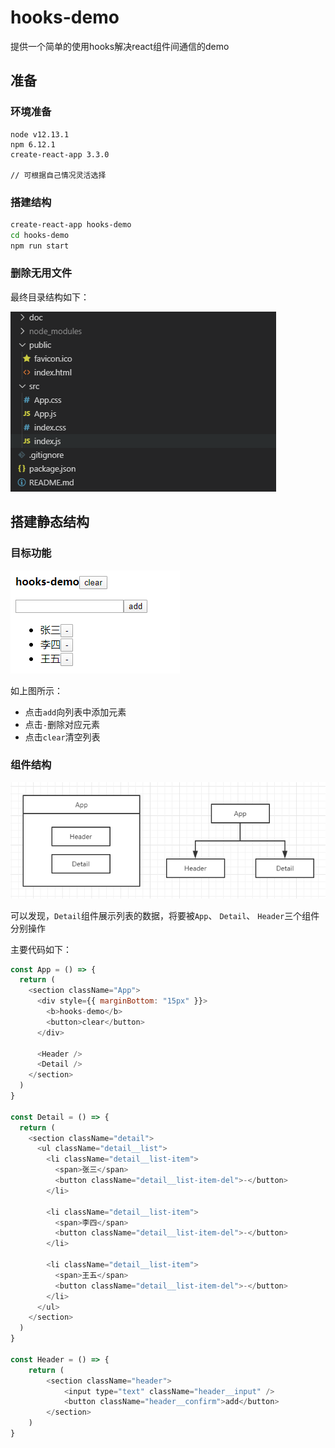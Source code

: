 # hooks-demo

提供一个简单的使用hooks解决react组件间通信的demo

## 准备

### 环境准备

```
node v12.13.1
npm 6.12.1
create-react-app 3.3.0

// 可根据自己情况灵活选择
```

### 搭建结构

```bash
create-react-app hooks-demo
cd hooks-demo
npm run start
```
### 删除无用文件
最终目录结构如下：

![1.png](./doc/1.png)

## 搭建静态结构

### 目标功能
![2.png](./doc/2.png)

如上图所示：

- 点击`add`向列表中添加元素
- 点击`-`删除对应元素
- 点击`clear`清空列表

### 组件结构
![3.png](./doc/3.png)

可以发现，`Detail`组件展示列表的数据，将要被`App`、 `Detail`、 `Header`三个组件分别操作

主要代码如下：

```javascript
const App = () => {
  return (
    <section className="App">
      <div style={{ marginBottom: "15px" }}>
        <b>hooks-demo</b>
        <button>clear</button>
      </div>

      <Header />
      <Detail />
    </section>
  )
}

const Detail = () => {
  return (
    <section className="detail">
      <ul className="detail__list">
        <li className="detail__list-item">
          <span>张三</span>
          <button className="detail__list-item-del">-</button>
        </li>

        <li className="detail__list-item">
          <span>李四</span>
          <button className="detail__list-item-del">-</button>
        </li>

        <li className="detail__list-item">
          <span>王五</span>
          <button className="detail__list-item-del">-</button>
        </li>
      </ul>
    </section>
  )
}

const Header = () => {
	return (
		<section className="header">
			<input type="text" className="header__input" />
			<button className="header__confirm">add</button>
		</section>
	)
}
```

